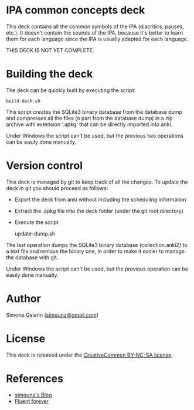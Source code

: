 IPA common concepts deck
========================

This deck contains all the common symbols of the IPA (diacritics, pauses, etc.). It doesn't contain the sounds of the IPA,
because it's better to learn them for each language since the IPA is usually adapted for each language.

THIS DECK IS NOT YET COMPLETE.

Building the deck
=================

The deck can be quickly built by executing the script:

    build-deck.sh

This script creates the SQLite3 binary database from the database dump and compresses all the files (a part from
the database dump) in a zip archive with extension '.apkg' that can be directly imported into anki.

Under Windows the script can't be used, but the previous two operations can be easily done manually.

Version control
===============

This deck is managed by git to keep track of all the changes. To update the deck in git you should proceed as follows:

* Export the deck from anki without including the scheduling information
* Extract the .apkg file into the _deck_ folder (under the git root directory)
* Execute the script

    update-dump.sh

The last operation dumps the SQLite3 binary database (collection.anki2) to a text file and remove the binary one,
in order to make it easier to manage the database with git.

Under Windows the script can't be used, but the previous operation can be easily done manually.

Author
======

Simone Gaiarin (simgunz@gmail.com)

License
=======

This deck is released under the [CreativeCommon BY-NC-SA license](https://creativecommons.org/licenses/by-nc-sa/4.0/legalcode).

References
==========

- [simgunz's Blog](http://simgunz.org/projects)
- [Fluent forever](http://fluent-forever.com)
